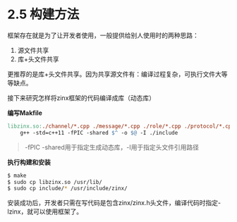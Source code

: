 # 2.5 构建方法

框架存在就是为了让开发者使用，一般提供给别人使用时的两种思路：

1. 源文件共享
2. 库+头文件共享

更推荐的是库+头文件共享。因为共享源文件有：编译过程复杂，可执行文件大等等缺点。

接下来研究怎样将zinx框架的代码编译成库（动态库）

**编写Makfile**

```makefile
libzinx.so:./channel/*.cpp ./message/*.cpp ./role/*.cpp ./protocol/*.cpp ./*.cpp
    g++ -std=c++11 -fPIC -shared $^ -o $@ -I ./include
```

> -fPIC -shared用于指定生成动态库，-I用于指定头文件引用路径

**执行构建和安装**

```bash
$ make
$ sudo cp libzinx.so /usr/lib/
$ sudo cp include/* /usr/include/zinx/
```

安装成功后，开发者只需在写代码是包含zinx/zinx.h头文件，编译代码时指定-lzinx，就可以使用框架了。